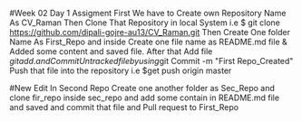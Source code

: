 #Week 02 Day 1 Assigment
First We have to Create own Repository Name As CV_Raman
Then Clone That Repository in local System i.e $ git clone https://github.com/dipali-gojre-au13/CV_Raman.git
Then Create One folder Name As First_Repo and inside Create one file name as README.md file & Added some content and saved file.
After that Add file $git add .
and Commit Untracked file by using$git Commit -m "First Repo_Created"
Push that file into the repository i.e $get push origin master

#New Edit In Second Repo
Create one another folder as Sec_Repo
and clone fir_repo inside sec_repo
and add some contain in README.md file and saved
and commit that file
and Pull request to First_Repo
